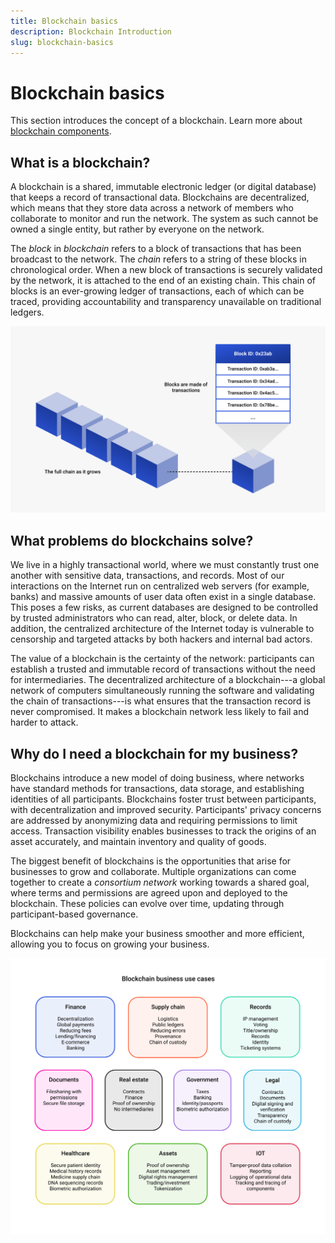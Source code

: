 ```yaml
---
title: Blockchain basics
description: Blockchain Introduction
slug: blockchain-basics
---
```


# Blockchain basics

This section introduces the concept of a blockchain. Learn more about [blockchain components](./blockchain-basics/blockchain-components.md).

## What is a blockchain?

A blockchain is a shared, immutable electronic ledger (or digital database) that keeps a record of transactional data. Blockchains are decentralized, which means that they store data across a network of members who collaborate to monitor and run the network. The system as such cannot be owned a single entity, but rather by everyone on the network.

The _block_ in _blockchain_ refers to a block of transactions that has been broadcast to the network. The _chain_ refers to a string of these blocks in chronological order. When a new block of transactions is securely validated by the network, it is attached to the end of an existing chain. This chain of blocks is an ever-growing ledger of transactions, each of which can be traced, providing accountability and transparency unavailable on traditional ledgers.

![Blockchain](../images/blockchain.png)

## What problems do blockchains solve?

We live in a highly transactional world, where we must constantly trust one another with sensitive data, transactions, and records. Most of our interactions on the Internet run on centralized web servers (for example, banks) and massive amounts of user data often exist in a single database. This poses a few risks, as current databases are designed to be controlled by trusted administrators who can read, alter, block, or delete data. In addition, the centralized architecture of the Internet today is vulnerable to censorship and targeted attacks by both hackers and internal bad actors.

The value of a blockchain is the certainty of the network: participants can establish a trusted and immutable record of transactions without the need for intermediaries. The decentralized architecture of a blockchain---a global network of computers simultaneously running the software and validating the chain of transactions---is what ensures that the transaction record is never compromised. It makes a blockchain network less likely to fail and harder to attack.

## Why do I need a blockchain for my business?

Blockchains introduce a new model of doing business, where networks have standard methods for transactions, data storage, and establishing identities of all participants. Blockchains foster trust between participants, with decentralization and improved security. Participants' privacy concerns are addressed by anonymizing data and requiring permissions to limit access. Transaction visibility enables businesses to track the origins of an asset accurately, and maintain inventory and quality of goods.

The biggest benefit of blockchains is the opportunities that arise for businesses to grow and collaborate. Multiple organizations can come together to create a _consortium network_ working towards a shared goal, where terms and permissions are agreed upon and deployed to the blockchain. These policies can evolve over time, updating through participant-based governance.

Blockchains can help make your business smoother and more efficient, allowing you to focus on growing your business.

![Blockchain business](../images/blockchain-business.png)
